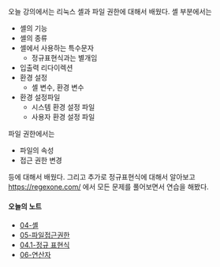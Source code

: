 오늘 강의에서는 리눅스 셸과 파일 권한에 대해서 배웠다. 셸 부분에서는
- 셸의 기능
- 셸의 종류
- 셸에서 사용하는  특수문자
	- 정규표현식과는 별개임
- 입출력 리다이렉션
- 환경 설정
	- 셸 변수, 환경 변수
- 환경 설정파일
	- 시스템 환경 설정 파일
	- 사용자 환경 설정 파일

파일 권한에서는
- 파일의 속성
- 접근 권한 변경

등에 대해서 배웠다. 그리고 추가로 정규표현식에 대해서 알아보고 https://regexone.com/ 에서 모든 문제를 풀어보면서 연습을 해봤다. 


#### 오늘의 노트
- [04-셸](../02.리눅스/04-셸.md)
- [05-파일접근권한](../02.리눅스/05-파일접근권한.md)
- [04.1-정규 표현식](../02.리눅스/04.1-정규%20표현식.md)
- [06-연산자](../../../../Book/Tucker의%20Go%20언어%20프로그래밍/06-연산자.md)

